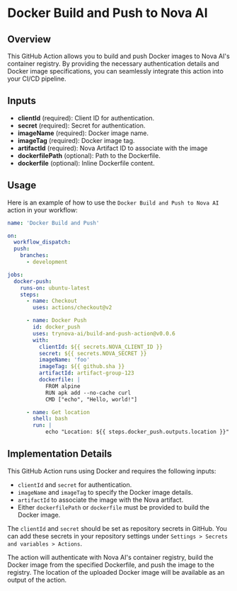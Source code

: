 # Docker Build and Push to Nova AI

## Overview

This GitHub Action allows you to build and push Docker images to Nova AI's container registry. By providing the necessary authentication details and Docker image specifications, you can seamlessly integrate this action into your CI/CD pipeline.

## Inputs

- **clientId** (required): Client ID for authentication.
- **secret** (required): Secret for authentication.
- **imageName** (required): Docker image name.
- **imageTag** (required): Docker image tag.
- **artifactId** (required): Nova Artifact ID to associate with the image
- **dockerfilePath** (optional): Path to the Dockerfile.
- **dockerfile** (optional): Inline Dockerfile content.

## Usage

Here is an example of how to use the `Docker Build and Push to Nova AI` action in your workflow:

```yaml
name: 'Docker Build and Push'

on:
  workflow_dispatch:
  push:
    branches:
      - development

jobs:
  docker-push:
    runs-on: ubuntu-latest
    steps:
      - name: Checkout
        uses: actions/checkout@v2

      - name: Docker Push
        id: docker_push
        uses: trynova-ai/build-and-push-action@v0.0.6
        with:
          clientId: ${{ secrets.NOVA_CLIENT_ID }}
          secret: ${{ secrets.NOVA_SECRET }}
          imageName: 'foo'
          imageTag: ${{ github.sha }}
          artifactId: artifact-group-123
          dockerfile: |
            FROM alpine
            RUN apk add --no-cache curl
            CMD ["echo", "Hello, world!"]

      - name: Get location
        shell: bash
        run: |
            echo "Location: ${{ steps.docker_push.outputs.location }}"
```

## Implementation Details

This GitHub Action runs using Docker and requires the following inputs:
- `clientId` and `secret` for authentication.
- `imageName` and `imageTag` to specify the Docker image details.
- `artifactId` to associate the image with the Nova artifact.
- Either `dockerfilePath` or `dockerfile` must be provided to build the Docker image.

The `clientId` and `secret` should be set as repository secrets in GitHub. You can add these secrets in your repository settings under `Settings > Secrets and variables > Actions`.

The action will authenticate with Nova AI's container registry, build the Docker image from the specified Dockerfile, and push the image to the registry. The location of the uploaded Docker image will be available as an output of the action.


